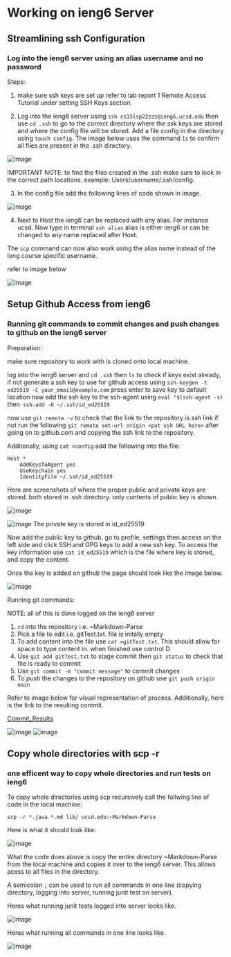# Working on ieng6 Server

## Streamlining ssh Configuration
### **Log into the ieng6 server using an alias username and no password**

Steps:

1) make sure ssh keys are set up refer to lab report 1 Remote Access Tutorial under setting SSH Keys section.

2) Log into the ieng6 server using `ssh cs15lsp22zzz@ieng6.ucsd.edu` then use `cd .ssh` to go to the correct directory where the ssk keys are stored and where the config file will be stored. Add a file config in the directory using `touch config`. The image below uses the command `ls` to confirm all files are present in the .ssh directory.

![image](lspic.png)

IMPORTANT NOTE: to find the files created in the .ssh make sure to look in the correct path locations.
example: Users/username/.ssh/config.

3) In the config file add the following lines of code shown in image.

![image](configimage.png)

4) Next to Host the ieng6 can be replaced with any alias. For instance ucsd. Now type in terminal `ssh alias` alias is either ieng6 or can be changed to any name replaced after Host.

The `scp` command can now also work using the alias name instead of the long course specific username.

refer to image below

![image](scpimage.png)

## Setup Github Access from ieng6

### **Running git commands to commit changes and push changes to github on the ieng6 server**

Preparation:

make sure repository to work with is cloned onto local machine.

log into the ieng6 server and `cd .ssh` then `ls` to check if keys exist already, if not generate a ssh key to use for github access using `ssh-keygen -t ed25519 -C your_email@example.com`
press enter to save key to default location
now add the ssh key to the ssh-agent using `eval "$(ssh-agent -s)` then` ssh-add -K ~/.ssh/id_ed25519`

now use `git remote -v` to check that the link to the repository is ssh link if not run the following `git remote set-url origin <put ssh URL here>` after going on to github.com and copying the ssh link to the repository.

Additonally, using `cat >config` add the following into the file: 

    Host *
        AddKeysToAgent yes
        UseKeychain yes
        IdentityFile ~/.ssh/id_ed25519

Here are screenshots of where the proper public and private keys are stored. both stored in .ssh directory. only contents of public key is shown.

![image](publickey.png)

![image](privatekey1.png)
The private key is stored in id_ed25519

Now add the public key to github. go to profile, settings then access on the left side and click SSH and GPG keys to add a new ssh key. To access the key information use `cat id_ed25519` which is the file where key is stored, and copy the content.

Once the key is added on github the page should look like the image below.

![image](gitkey.png)

Running git commands:

NOTE: all of this is done logged on the ieng6 server

1) `cd` into the repository i.e. ~Markdown-Parse
2) Pick a file to edit i.e. gitTest.txt. file is initally empty
3) To add content into the file use `cat >gitTest.txt`. This should allow for space to type content in. when finished use control D
4) Use `git add gitTest.txt` to stage commit then `git status` to check that file is ready to commit
5) Use `git commit -m "commit message"` to commit changes
6) To push the changes to the repository on github use `git push origin main`

Refer to image below for visual representation of process.
Additionally, here is the link to the resulting commit.

[Commit_Results](https://github.com/mijinson/markdown-parser/blob/main/gitTest.txt)

![image](part1.png)
![image](part2.png)

## Copy whole directories with scp -r

### one efficent way to copy whole directories and run tests on ieng6

To copy whole directories using scp recursively call the follwing line of code in the local machine:

`scp -r *.java *.md lib/ ucsd.edu:~Markdown-Parse`

Here is what it should look like:

![image](scpr.png)

What the code does above is copy the entire directory ~Markdown-Parse from the local machine and copies it over to the ieng6 server. This allows acess to all files in the directory.

A semicolon `;` can be used to run all commands in one line (copying directory, logging into server, running junit test on server).

Heres what running junit tests logged into server looks like.

![image](junit.png)

Heres what running all commands in one line looks like.

![image](allcommand.png)













